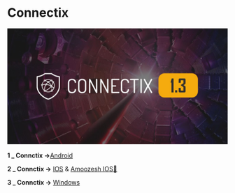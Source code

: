 <h1>Connectix </h1>


![alt text](image/c1.jpg "Title")



 **1 _ Connctix →**[Android](https://apps.irancdn.org/android/Connectix-1.3.2.apk)
 
**2 _ Connctix →** [IOS](http://testflight.apple.com/join/ATDvld9Y)  & [Amoozesh IOS🎥](https://drive.google.com/file/d/1ZNYhNTZCxctBvze1bEsSok4ujWjHx756/view?usp=drive_web)


**3 _ Connctix →** [Windows](https://apps.irancdn.org/windows/Connectix-1.3.2.zip)



